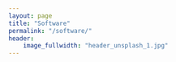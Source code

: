 ```yaml
---
layout: page
title: "Software"
permalink: "/software/"
header:
    image_fullwidth: "header_unsplash_1.jpg"
---
```


